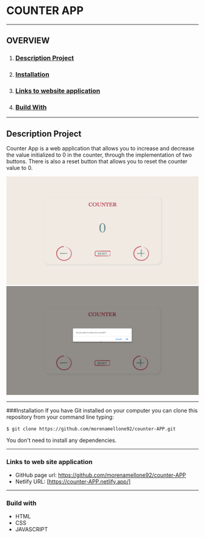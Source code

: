# COUNTER APP
***
## OVERVIEW
1. ### [Description Project](#descriptionproject)
2. ### [Installation](#installation)
3. ### [Links to website application](#links)
4. ### [Build With](#buildwith)
***
## Description Project
Counter App is a web application that allows you to increase and decrease the value initialized to 0 in the counter, through the implementation of two buttons.
There is also a reset button that allows you to reset the counter value to 0.

![Counter](/assets/img/counter.png)
![Counter with pop-up](/assets/img/counter-with-pop-up.png)

***

###Installation 
If you have Git installed on your computer you can clone this repository from your command line typing:
```
$ git clone https://github.com/morenamellone92/counter-APP.git
```
You don't need to install any dependencies.

***

### Links to web site application
- GitHub page url: https://github.com/morenamellone92/counter-APP
- Netlify URL: [https://counter-APP.netlify.app/]

***

### Build with
- HTML
- CSS
- JAVASCRIPT





